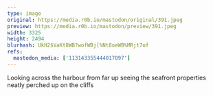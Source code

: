 ```yaml
---
type: image
original: https://media.r0b.io/mastodon/original/391.jpeg
preview: https://media.r0b.io/mastodon/preview/391.jpeg
width: 3325
height: 2494
blurhash: UkH2$VaKt8WB?wofWBj[%Nt8oeWB%MRjt7of
refs:
  mastodon_media: ['113143355444017097']
---
```


Looking across the harbour from far up seeing the seafront properties neatly perched up on the cliffs 
